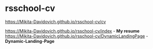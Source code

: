 # rsschool-cv
https://Mikita-Davidovich.github.io/rsschool-cv/cv

https://Mikita-Davidovich.github.io/rsschool-cv/index -  **My resume**
https://Mikita-Davidovich.github.io/rsschool-cv/DynamicLandingPage - **Dynamic-Landing-Page**
